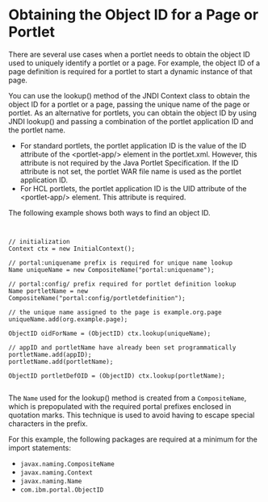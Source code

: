 # Obtaining the Object ID for a Page or Portlet

There are several use cases when a portlet needs to obtain the object ID used to uniquely identify a portlet or a page. For example, the object ID of a page definition is required for a portlet to start a dynamic instance of that page.

You can use the lookup\(\) method of the JNDI Context class to obtain the object ID for a portlet or a page, passing the unique name of the page or portlet. As an alternative for portlets, you can obtain the object ID by using JNDI lookup\(\) and passing a combination of the portlet application ID and the portlet name.

-   For standard portlets, the portlet application ID is the value of the ID attribute of the <portlet-app/\> element in the portlet.xml. However, this attribute is not required by the Java Portlet Specification. If the ID attribute is not set, the portlet WAR file name is used as the portlet application ID.
-   For HCL portlets, the portlet application ID is the UID attribute of the <portlet-app/\> element. This attribute is required.

The following example shows both ways to find an object ID.

```xmp


// initialization
Context ctx = new InitialContext();

// portal:uniquename prefix is required for unique name lookup
Name uniqueName = new CompositeName("portal:uniquename");

// portal:config/ prefix required for portlet definition lookup
Name portletName = new CompositeName("portal:config/portletdefinition");

// the unique name assigned to the page is example.org.page
uniqueName.add(org.example.page);

ObjectID oidForName = (ObjectID) ctx.lookup(uniqueName);

// appID and portletName have already been set programmatically 
portletName.add(appID);
portletName.add(portletName);

ObjectID portletDefOID = (ObjectID) ctx.lookup(portletName);


```

The `Name` used for the lookup\(\) method is created from a `CompositeName`, which is prepopulated with the required portal prefixes enclosed in quotation marks. This technique is used to avoid having to escape special characters in the prefix.

For this example, the following packages are required at a minimum for the import statements:

-   `javax.naming.CompositeName`
-   `javax.naming.Context`
-   `javax.naming.Name`
-   `com.ibm.portal.ObjectID`


